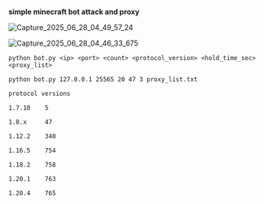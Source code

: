 **simple minecraft bot attack and proxy**

![Capture_2025_06_28_04_49_57_24](https://github.com/user-attachments/assets/ca74a189-ff29-44e6-81af-5e391153bc9c)

![Capture_2025_06_28_04_46_33_675](https://github.com/user-attachments/assets/f61cbddf-c516-4efc-80e2-60c5e90fb129)

```
python bot.py <ip> <port> <count> <protocol_version> <hold_time_sec> <proxy_list>
```

```
python bot.py 127.0.0.1 25565 20 47 3 proxy_list.txt
```


```
protocol versions

1.7.10    5

1.8.x     47

1.12.2    340

1.16.5    754

1.18.2    758

1.20.1    763

1.20.4    765
```
